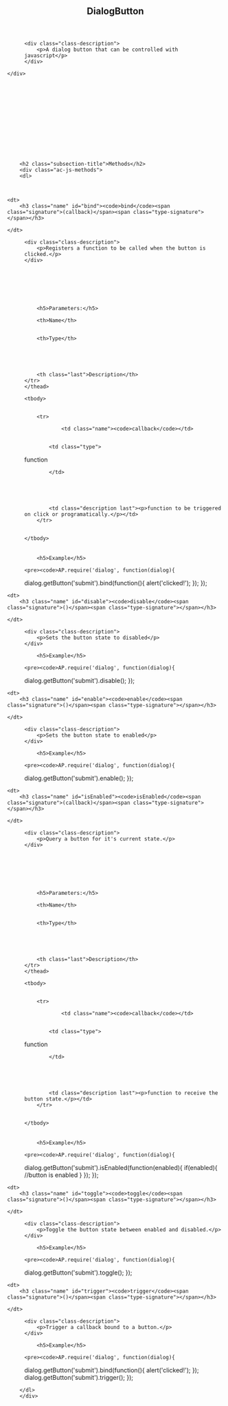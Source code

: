 <section>

<header>
    <h1>
    DialogButton
    </h1>
    
</header>

<article>
    <div class="container-overview">
    

    
        

<dd>
    
    
    <div class="class-description">
        <p>A dialog button that can be controlled with javascript</p>
    </div>
    

    
    
    
    
    
    
    
<dl class="details">
    

    

    

    

    

    

    

    

    

    

    

    
</dl>

    
    

    

    
    
    
    
    
    
    
</dd>

    
    </div>

    

    

    

    

    

    

    
        <h2 class="subsection-title">Methods</h2>
        <div class="ac-js-methods">
        <dl>
            


    <dt>
        <h3 class="name" id="bind"><code>bind</code><span class="signature">(callback)</span><span class="type-signature"></span></h3>
        
    </dt>

<dd>
    
    
    <div class="class-description">
        <p>Registers a function to be called when the button is clicked.</p>
    </div>
    

    
    
    
    
    
        <h5>Parameters:</h5>
        

<table class="params table table-striped aui">
    <thead>
	<tr>
		
		<th>Name</th>
		

		<th>Type</th>

		

		

		<th class="last">Description</th>
	</tr>
	</thead>

	<tbody>
	

        <tr>
            
                <td class="name"><code>callback</code></td>
            

            <td class="type">
            
                
<span class="param-type">function</span>


            
            </td>

            

            

            <td class="description last"><p>function to be triggered on click or programatically.</p></td>
        </tr>

	
	</tbody>
</table>

    
    
    
<dl class="details">
    

    

    

    

    

    

    

    

    

    

    

    
</dl>

    
    

    

    
    
    
    
    
    
    
        <h5>Example</h5>
        
    <pre><code>AP.require('dialog', function(dialog){
  dialog.getButton('submit').bind(function(){
    alert('clicked!');
  });
});</code></pre>


    
</dd>

        
            


    <dt>
        <h3 class="name" id="disable"><code>disable</code><span class="signature">()</span><span class="type-signature"></span></h3>
        
    </dt>

<dd>
    
    
    <div class="class-description">
        <p>Sets the button state to disabled</p>
    </div>
    

    
    
    
    
    
    
    
<dl class="details">
    

    

    

    

    

    

    

    

    

    

    

    
</dl>

    
    

    

    
    
    
    
    
    
    
        <h5>Example</h5>
        
    <pre><code>AP.require('dialog', function(dialog){
  dialog.getButton('submit').disable();
});</code></pre>


    
</dd>

        
            


    <dt>
        <h3 class="name" id="enable"><code>enable</code><span class="signature">()</span><span class="type-signature"></span></h3>
        
    </dt>

<dd>
    
    
    <div class="class-description">
        <p>Sets the button state to enabled</p>
    </div>
    

    
    
    
    
    
    
    
<dl class="details">
    

    

    

    

    

    

    

    

    

    

    

    
</dl>

    
    

    

    
    
    
    
    
    
    
        <h5>Example</h5>
        
    <pre><code>AP.require('dialog', function(dialog){
  dialog.getButton('submit').enable();
});</code></pre>


    
</dd>

        
            


    <dt>
        <h3 class="name" id="isEnabled"><code>isEnabled</code><span class="signature">(callback)</span><span class="type-signature"></span></h3>
        
    </dt>

<dd>
    
    
    <div class="class-description">
        <p>Query a button for it's current state.</p>
    </div>
    

    
    
    
    
    
        <h5>Parameters:</h5>
        

<table class="params table table-striped aui">
    <thead>
	<tr>
		
		<th>Name</th>
		

		<th>Type</th>

		

		

		<th class="last">Description</th>
	</tr>
	</thead>

	<tbody>
	

        <tr>
            
                <td class="name"><code>callback</code></td>
            

            <td class="type">
            
                
<span class="param-type">function</span>


            
            </td>

            

            

            <td class="description last"><p>function to receive the button state.</p></td>
        </tr>

	
	</tbody>
</table>

    
    
    
<dl class="details">
    

    

    

    

    

    

    

    

    

    

    

    
</dl>

    
    

    

    
    
    
    
    
    
    
        <h5>Example</h5>
        
    <pre><code>AP.require('dialog', function(dialog){
  dialog.getButton('submit').isEnabled(function(enabled){
    if(enabled){
      //button is enabled
    }
  });
});</code></pre>


    
</dd>

        
            


    <dt>
        <h3 class="name" id="toggle"><code>toggle</code><span class="signature">()</span><span class="type-signature"></span></h3>
        
    </dt>

<dd>
    
    
    <div class="class-description">
        <p>Toggle the button state between enabled and disabled.</p>
    </div>
    

    
    
    
    
    
    
    
<dl class="details">
    

    

    

    

    

    

    

    

    

    

    

    
</dl>

    
    

    

    
    
    
    
    
    
    
        <h5>Example</h5>
        
    <pre><code>AP.require('dialog', function(dialog){
  dialog.getButton('submit').toggle();
});</code></pre>


    
</dd>

        
            


    <dt>
        <h3 class="name" id="trigger"><code>trigger</code><span class="signature">()</span><span class="type-signature"></span></h3>
        
    </dt>

<dd>
    
    
    <div class="class-description">
        <p>Trigger a callback bound to a button.</p>
    </div>
    

    
    
    
    
    
    
    
<dl class="details">
    

    

    

    

    

    

    

    

    

    

    

    
</dl>

    
    

    

    
    
    
    
    
    
    
        <h5>Example</h5>
        
    <pre><code>AP.require('dialog', function(dialog){
  dialog.getButton('submit').bind(function(){
    alert('clicked!');
  });
  dialog.getButton('submit').trigger();
});</code></pre>


    
</dd>

        </dl>
        </div>
    

    

    
</article>

</section>